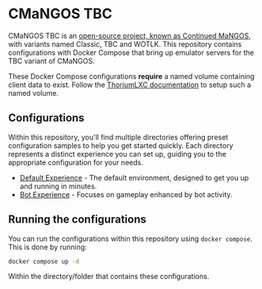 # CMaNGOS TBC

CMaNGOS TBC is an [open-source project, known as Continued MaNGOS](https://github.com/cmangos/mangos-tbc), with variants named Classic, TBC and WOTLK. This repository contains configurations with Docker Compose that bring up emulator servers for the TBC variant of CMaNGOS.

These Docker Compose configurations **require** a named volume containing client data to exist. Follow the [ThoriumLXC documentation](thoriumlxc.github.io) to setup such a named volume.

## Configurations

Within this repository, you'll find multiple directories offering preset configuration samples to help you get started quickly. Each directory represents a distinct experience you can set up, guiding you to the appropriate configuration for your needs.

- [Default Experience](./default) - The default environment, designed to get you up and running in minutes.
- [Bot Experience](./bots/) - Focuses on gameplay enhanced by bot activity.

## Running the configurations

You can run the configurations within this repository using `docker compose`. This is done by running:

```bash
docker compose up -d
```

Within the directory/folder that contains these configurations.
